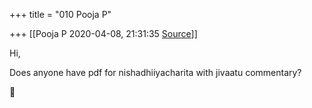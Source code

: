 +++
title = "010 Pooja P"

+++
[[Pooja P	2020-04-08, 21:31:35 [Source](https://groups.google.com/g/samskrita/c/NbkJ7C9kfy0)]]



Hi,

  

Does anyone have pdf for nishadhiiyacharita with jivaatu commentary?



